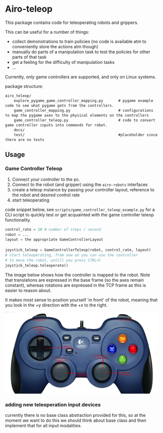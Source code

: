 # Airo-teleop


This package contains code for teleoperating robots and grippers.

This can be useful for a number of things:

- collect demonstrations to train policies (no code is available atm to conveniently store the actions atm though)
- manually do parts of a manipulation task to test the policies for other parts of that task
- get a feeling for the difficulty of manipulation tasks
- ...

Currently, only game controllers are supported, and only on Linux systems.

package structure:
```
airo_teleop/
    explore_pygame_game_controller_mapping.py       # pygame example code to see what pygame gets from the controllers.
    game_controller_mapping.py                      # configurations to map the pygame axes to the physical elements on the controllers
    game_controller_teleop.py                       # code to convert game controller inputs into commands for robot.
    docs/
    test/                                           #placeholder since there are no tests

```

## Usage
### Game Controller Teleop

1. Connect your controller to the pc.
2. Connect to the robot (and gripper) using the `airo-robots` interfaces
3. create a teleop instance by passing your controller layout, reference to the robot and desired control rate
4. start teleoperating

code snippet below, see `scripts/game_controller_teleop_example.py` for a CLI script to quickly test or get acquainted with the game controller teleop functionality.

```python
control_rate = 10 # number of steps / second
robot = ...
layout = the appropriate GameControllerLayout

joystick_teleop = GameControllerTeleop(robot, control_rate, layout)
# start teleoperating, from now on you can use the controller
# to move the robot, untill you press CTRL+C
joystick_teleop.teleoperate()
```

The image below shows how the controller is mapped to the robot. Note that translations are expressed in the base frame (so the axes remain constant), whereas rotations are expressed in the TCP frame as this is easier to reason about.


It makes most sense to position yourself 'in front' of the robot, meaning that you look in the +y direction with the +x to the right.

<img src="docs/game_controller_teleop_layout.png" width="600">



### adding new teleoperation input devices

currently there is no base class abstraction provided for this, so at the moment we want to do this we should think about base class and then implement that for all input modalities.
